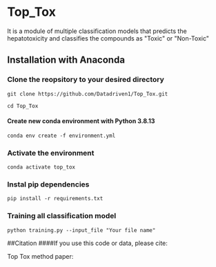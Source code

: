 # Top_Tox
It is a module of multiple classification models that predicts the hepatotoxicity and classifies the compounds as "Toxic" or "Non-Toxic"


## Installation with Anaconda

### Clone the reopsitory to your desired directory
```
git clone https://github.com/Datadriven1/Top_Tox.git
```
```
cd Top_Tox
```
#### Create new conda environment with Python 3.8.13
```
conda env create -f environment.yml
```
### Activate the environment
```
conda activate top_tox
```
### Instal pip dependencies
```
pip install -r requirements.txt
```
### Training all classification model
```
python training.py --input_file "Your file name"
```
##Citation
####If you use this code or data, please cite:

Top Tox method paper:
